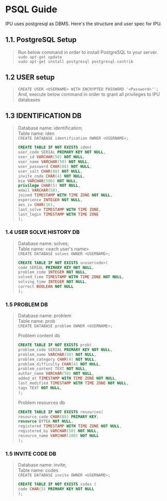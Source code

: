# PSQL Guide

IPU uses postgresql as DBMS. Here's the structure and user spec for IPU.

## 1.1. PostgreSQL Setup

> Run below command in order to install PostgreSQL to your server.   
> `sudo apt-get update`   
> `sudo apt-get install postgresql postgresql-contrib`

## 1.2 USER setup

> `CREATE USER <USERNAME> WITH ENCRYPTED PASSWORD '<Password>'';`
> And, execute below command in order to grant all privileges to IPU databases

## 1.3 IDENTIFICATION DB

> Database name: identification;  
> Table name: iden  
> `CREATE DATABASE identification OWNER <USERNAME>;`  
>
> ```sql
> CREATE TABLE IF NOT EXISTS iden(
> user_code SERIAL PRIMARY KEY NOT NULL,
> user_id VARCHAR(50) NOT NULL,
> user_name VARCHAR(50) NOT NULL,
> user_password CHAR(88) NOT NULL,
> user_salt CHAR(88) NOT NULL,
> invite_code CHAR(4) NOT NULL,
> bio VARCHAR(500) NOT NULL,
> privilege CHAR(5) NOT NULL,
> email VARCHAR(50),
> joined TIMESTAMP WITH TIME ZONE NOT NULL,
> experience INTEGER NOT NULL,
> aes_iv CHAR(16),
> last_solve TIMESTAMP WITH TIME ZONE,
> last_login TIMESTAMP WITH TIME ZONE
> );
> ```

### 1.4 USER SOLVE HISTORY DB

> Database name: solves;  
> Table name: <each user's name>  
> `CREATE DATABASE solves OWNER <USERNAME>;`  
>
> ```sql
> CREATE TABLE IF NOT EXISTS u<usercode>(
> code SERIAL PRIMARY KEY NOT NULL,
> problem_code INTEGER NOT NULL,
> solved_time TIMESTAMP WITH TIME ZONE NOT NULL,
> solving_time INTEGER NOT NULL,
> correct BOOLEAN NOT NULL
> );
> ```

### 1.5 PROBLEM DB

> Database name: problem  
> Table name: prob  
> `CREATE DATABASE problem OWNER <USERNAME>;`  
>
> Problem content db
>
> ```sql
> CREATE TABLE IF NOT EXISTS prob(
> problem_code SERIAL PRIMARY KEY NOT NULL,
> problem_name VARCHAR(50) NOT NULL,
> problem_category CHAR(4) NOT NULL,
> problem_difficulty CHAR(4) NOT NULL,
> problem_content TEXT NOT NULL,
> author_name VARCHAR(50) NOT NULL,
> added_at TIMESTAMP WITH TIME ZONE NOT NULL,
> last_modified TIMESTAMP WITH TIME ZONE NOT NULL,
> tags TEXT NOT NULL,
> );
> ```
>
> Problem resources db
>
> ```sql
> CREATE TABLE IF NOT EXISTS resources(
> resource_code CHAR(88) PRIMARY KEY,
> resource BYTEA NOT NULL,
> registered TIMESTAMP WITH TIME ZONE NOT NULL,
> registered_by VARCHAR(50) NOT NULL,
> resource_name VARCHAR(100) NOT NULL
> );
> ```

### 1.5 INVITE CODE DB

> Database name: invite;  
> Table name: codes  
> `CREATE DATABASE invite OWNER <USERNAME>;`  
>
> ```sql
> CREATE TABLE IF NOT EXISTS codes (
> code CHAR(5) PRIMARY KEY NOT NULL
> );
> ```
>